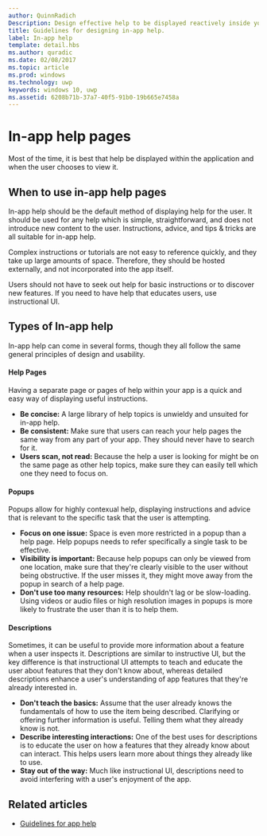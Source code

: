 ---author: QuinnRadich
Description: Design effective help to be displayed reactively inside your app.
title: Guidelines for designing in-app help.
label: In-app help
template: detail.hbs
ms.author: quradic
ms.date: 02/08/2017
ms.topic: article
ms.prod: windows
ms.technology: uwp
keywords: windows 10, uwp
ms.assetid: 6208b71b-37a7-40f5-91b0-19b665e7458a
---# In-app help pagesMost of the time, it is best that help be displayed within the application and when the user chooses to view it.## When to use in-app help pagesIn-app help should be the default method of displaying help for the user. It should be used for any help which is simple, straightforward, and does not introduce new content to the user. Instructions, advice, and tips & tricks are all suitable for in-app help.Complex instructions or tutorials are not easy to reference quickly, and they take up large amounts of space. Therefore, they should be hosted externally, and not incorporated into the app itself.Users should not have to seek out help for basic instructions or to discover new features. If you need to have help that educates users, use instructional UI.## Types of In-app helpIn-app help can come in several forms, though they all follow the same general principles of design and usability.#### Help PagesHaving a separate page or pages of help within your app is a quick and easy way of displaying useful instructions.-   **Be concise:** A large library of help topics is unwieldy and unsuited for in-app help.-   **Be consistent:** Make sure that users can reach your help pages the same way from any part of your app. They should never have to search for it.-   **Users scan, not read:** Because the help a user is looking for might be on the same page as other help topics, make sure they can easily tell which one they need to focus on.#### PopupsPopups allow for highly contexual help, displaying instructions and advice that is relevant to the specific task that the user is attempting.-   **Focus on one issue:** Space is even more restricted in a popup than a help page. Help popups needs to refer specifically a single task to be effective.-   **Visibility is important:** Because help popups can only be viewed from one location, make sure that they're clearly visible to the user without being obstructive. If the user misses it, they might move away from the popup in search of a help page.-   **Don't use too many resources:** Help shouldn't lag or be slow-loading. Using videos or audio files or high resolution images in popups is more likely to frustrate the user than it is to help them.#### DescriptionsSometimes, it can be useful to provide more information about a feature when a user inspects it. Descriptions are similar to instructive UI, but the key difference is that instructional UI attempts to teach and educate the user about features that they don't know about, whereas detailed descriptions enhance a user's understanding of app features that they're already interested in.-   **Don't teach the basics:** Assume that the user already knows the fundamentals of how to use the item being described. Clarifying or offering further information is useful. Telling them what they already know is not.-   **Describe interesting interactions:** One of the best uses for descriptions is to educate the user on how a features that they already know about can interact. This helps users learn more about things they already like to use.-   **Stay out of the way:** Much like instructional UI, descriptions need to avoid interfering with a user's enjoyment of the app.## Related articles* [Guidelines for app help](guidelines-for-app-help.md)